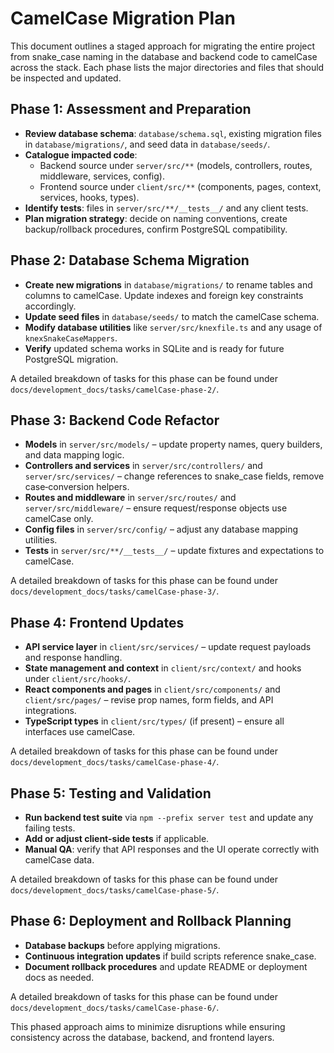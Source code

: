 # CamelCase Migration Plan

This document outlines a staged approach for migrating the entire project from snake_case naming in the database and backend code to camelCase across the stack. Each phase lists the major directories and files that should be inspected and updated.

## Phase 1: Assessment and Preparation
- **Review database schema**: `database/schema.sql`, existing migration files in `database/migrations/`, and seed data in `database/seeds/`.
- **Catalogue impacted code**:
  - Backend source under `server/src/**` (models, controllers, routes, middleware, services, config).
  - Frontend source under `client/src/**` (components, pages, context, services, hooks, types).
- **Identify tests**: files in `server/src/**/__tests__/` and any client tests.
- **Plan migration strategy**: decide on naming conventions, create backup/rollback procedures, confirm PostgreSQL compatibility.

## Phase 2: Database Schema Migration
- **Create new migrations** in `database/migrations/` to rename tables and columns to camelCase. Update indexes and foreign key constraints accordingly.
- **Update seed files** in `database/seeds/` to match the camelCase schema.
- **Modify database utilities** like `server/src/knexfile.ts` and any usage of `knexSnakeCaseMappers`.
- **Verify** updated schema works in SQLite and is ready for future PostgreSQL migration.

A detailed breakdown of tasks for this phase can be found under `docs/development_docs/tasks/camelCase-phase-2/`.

## Phase 3: Backend Code Refactor
- **Models** in `server/src/models/` – update property names, query builders, and data mapping logic.
- **Controllers and services** in `server/src/controllers/` and `server/src/services/` – change references to snake_case fields, remove case‑conversion helpers.
- **Routes and middleware** in `server/src/routes/` and `server/src/middleware/` – ensure request/response objects use camelCase only.
- **Config files** in `server/src/config/` – adjust any database mapping utilities.
- **Tests** in `server/src/**/__tests__/` – update fixtures and expectations to camelCase.

A detailed breakdown of tasks for this phase can be found under `docs/development_docs/tasks/camelCase-phase-3/`.

## Phase 4: Frontend Updates
- **API service layer** in `client/src/services/` – update request payloads and response handling.
- **State management and context** in `client/src/context/` and hooks under `client/src/hooks/`.
- **React components and pages** in `client/src/components/` and `client/src/pages/` – revise prop names, form fields, and API integrations.
- **TypeScript types** in `client/src/types/` (if present) – ensure all interfaces use camelCase.

A detailed breakdown of tasks for this phase can be found under `docs/development_docs/tasks/camelCase-phase-4/`.

## Phase 5: Testing and Validation
- **Run backend test suite** via `npm --prefix server test` and update any failing tests.
- **Add or adjust client-side tests** if applicable.
- **Manual QA**: verify that API responses and the UI operate correctly with camelCase data.

A detailed breakdown of tasks for this phase can be found under `docs/development_docs/tasks/camelCase-phase-5/`.

## Phase 6: Deployment and Rollback Planning
- **Database backups** before applying migrations.
- **Continuous integration updates** if build scripts reference snake_case.
- **Document rollback procedures** and update README or deployment docs as needed.

A detailed breakdown of tasks for this phase can be found under `docs/development_docs/tasks/camelCase-phase-6/`.

This phased approach aims to minimize disruptions while ensuring consistency across the database, backend, and frontend layers.
